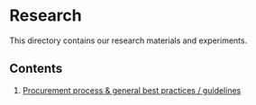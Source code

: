 # Research
This directory contains our research materials and experiments.

## Contents
1. [Procurement process & general best practices / guidelines](https://github.com/AI-Unisphere/Internal/blob/main/research/procurement-process.md)
